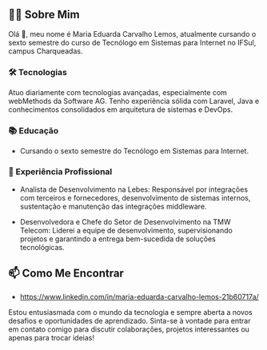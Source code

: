 
## 👩‍💻 Sobre Mim

Olá 👋, meu nome é Maria Eduarda Carvalho Lemos, atualmente cursando o sexto semestre do curso de Tecnólogo em Sistemas para Internet no IFSul, campus Charqueadas. 

### 🛠️ Tecnologias

Atuo diariamente com tecnologias avançadas, especialmente com webMethods da Software AG. Tenho experiência sólida com Laravel, Java e conhecimentos consolidados em arquitetura de sistemas e DevOps.

### 📚 Educação

- Cursando o sexto semestre do Tecnólogo em Sistemas para Internet.

### 💼 Experiência Profissional

- Analista de Desenvolvimento na Lebes: Responsável por integrações com terceiros e fornecedores, desenvolvimento de sistemas internos, sustentação e manutenção das integrações middleware.

- Desenvolvedora e Chefe do Setor de Desenvolvimento na TMW Telecom: Liderei a equipe de desenvolvimento, supervisionando projetos e garantindo a entrega bem-sucedida de soluções tecnológicas.


## 📫 Como Me Encontrar

- https://www.linkedin.com/in/maria-eduarda-carvalho-lemos-21b60717a/


Estou entusiasmada com o mundo da tecnologia e sempre aberta a novos desafios e oportunidades de aprendizado. Sinta-se à vontade para entrar em contato comigo para discutir colaborações, projetos interessantes ou apenas para trocar ideias!
